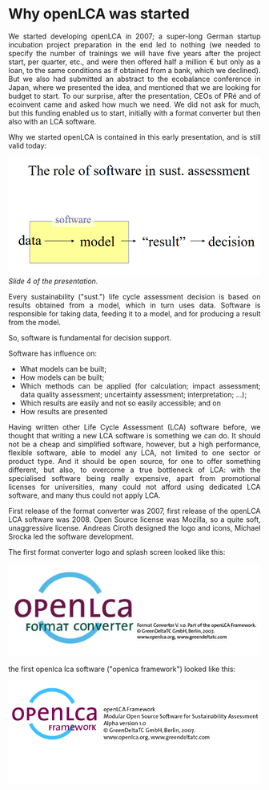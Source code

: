 # Why openLCA was started

<div style='text-align: justify;'>

We started developing openLCA in 2007; a super-long German startup incubation project preparation in the end led to nothing (we needed to specify the number of trainings we will have five years after the project start, per quarter, etc., and were then offered half a million € but only as a loan, to the same conditions as if obtained from a bank, which we declined). But we also had submitted an abstract to the ecobalance conference in Japan, where we presented the idea, and mentioned that we are looking for budget to start. To our surprise, after the presentation, CEOs of PRé and of ecoinvent came and asked how much we need. We did not ask for much, but this funding enabled us to start, initially with a format converter but then also with an LCA software. 

Why we started openLCA is contained in this early presentation, and is still valid today:

![](../media/role_of_software.png)  
_Slide 4 of the presentation._

Every sustainability ("sust.") life cycle assessment decision is based on results obtained from a model, which in turn uses data. Software is responsible for taking data, feeding it to a model, and for producing a result from the model. 

So, software is fundamental for decision support. 

Software has influence on:

-	What models can be built;
-	How models can be built;
-	Which methods can be applied (for calculation; impact assessment; data quality assessment; uncertainty assessment; interpretation; …);
-	Which results are easily and not so easily accessible; and on
-	How results are presented

Having written other Life Cycle Assessment (LCA) software before, we thought that writing a new LCA software is something we can do. It should not be a cheap and simplified software, however, but a high performance, flexible software, able to model any LCA, not limited to one sector or product type. And it should be open source, for one to offer something different, but also, to overcome a true bottleneck of LCA: with the specialised software being really expensive, apart from promotional licenses for universities, many could not afford using dedicated LCA software, and many thus could not apply LCA. 

First release of the format converter was 2007, first release of the openLCA LCA software was 2008. Open Source license was Mozilla, so a quite soft, unaggressive license. Andreas Ciroth designed the logo and icons, Michael Srocka led the software development. 

The first format converter logo and splash screen looked like this:


 <img src="../media/first_format_conv_logo.jpg" alt="first format converter logo">

the first openlca lca software ("openlca framework") looked like this:

<img src="../media/olca_framework_logo.png" alt="openlca framework logo">

</div>

